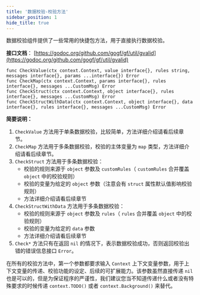 ```yaml
---
title: '数据校验-校验方法'
sidebar_position: 1
hide_title: true
---
```


数据校验组件提供了一些常用的快捷包方法，用于直接执行数据校验。

**接口文档**： [https://godoc.org/github.com/gogf/gf/util/gvalid](https://godoc.org/github.com/gogf/gf/util/gvalid)

```
func CheckValue(ctx context.Context, value interface{}, rules string, messages interface{}, params ...interface{}) Error
func CheckMap(ctx context.Context, params interface{}, rules interface{}, messages ...CustomMsg) Error
func CheckStruct(ctx context.Context, object interface{}, rules interface{}, messages ...CustomMsg) Error
func CheckStructWithData(ctx context.Context, object interface{}, data interface{}, rules interface{}, messages ...CustomMsg) Error
```

**简要说明：**

1. `CheckValue` 方法用于单条数据校验，比较简单，方法详细介绍请看后续章节。
2. `CheckMap` 方法用于多条数据校验，校验的主体变量为 `map` 类型，方法详细介绍请看后续章节。
3. `CheckStruct` 方法用于多条数据校验：
   - 校验的规则来源于 `object` 参数及 `customRules`（ `customRules` 合并覆盖 `object` 中的校验规则）
   - 校验的变量为给定的 `object` 参数（注意会有 `struct` 属性默认值影响校验规则）
   - 方法详细介绍请看后续章节
4. `CheckStructWithData` 方法用于多条数据校验：
   - 校验的规则来源于 `object` 参数及 `rules`（ `rules` 合并覆盖 `object` 中的校验规则）
   - 校验的变量为给定的 `data` 参数
   - 方法详细介绍请看后续章节
5. `Check*` 方法只有在返回 `nil` 的情况下，表示数据校验成功，否则返回校验出错的错误信息接口 `Error`。

在所有的校验方法中，第一个参数都要求输入 `Context` 上下文变量参数，用于上下文变量的传递、校验功能的设定、后续的可扩展能力。该参数虽然直接传递 `nil` 也是可以的，但是为保证程序的严谨性，我们建议您当不知道传递什么或者没有特殊要求的时候传递 `context.TODO()` 或者 `context.Background()` 来替代。